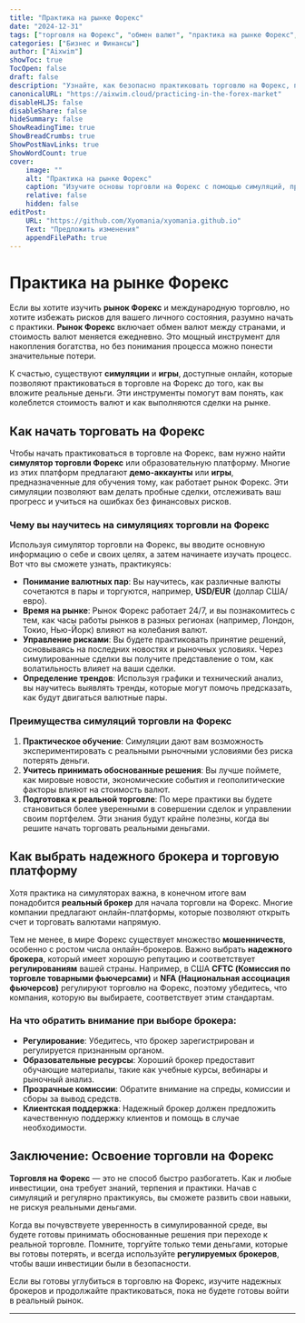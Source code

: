 ```yaml
---
title: "Практика на рынке Форекс"
date: "2024-12-31"
tags: ["торговля на Форекс", "обмен валют", "практика на рынке Форекс", "торговые симуляции", "изучение Форекс"]
categories: ["Бизнес и Финансы"]
author: ["Aixwim"]
showToc: true
TocOpen: false
draft: false
description: "Узнайте, как безопасно практиковать торговлю на Форекс, прежде чем инвестировать реальные деньги. Изучите симуляции, онлайн-игры и образовательные ресурсы, чтобы начать работу на рынке Форекс."
canonicalURL: "https://aixwim.cloud/practicing-in-the-forex-market"
disableHLJS: false
disableShare: false
hideSummary: false
ShowReadingTime: true
ShowBreadCrumbs: true
ShowPostNavLinks: true
ShowWordCount: true
cover:
    image: ""
    alt: "Практика на рынке Форекс"
    caption: "Изучите основы торговли на Форекс с помощью симуляций, прежде чем погружаться в реальный рынок."
    relative: false
    hidden: false
editPost:
    URL: "https://github.com/Xyomania/xyomania.github.io"
    Text: "Предложить изменения"
    appendFilePath: true
---
```


# Практика на рынке Форекс

Если вы хотите изучить **рынок Форекс** и международную торговлю, но хотите избежать рисков для вашего личного состояния, разумно начать с практики. **Рынок Форекс** включает обмен валют между странами, и стоимость валют меняется ежедневно. Это мощный инструмент для накопления богатства, но без понимания процесса можно понести значительные потери.

К счастью, существуют **симуляции** и **игры**, доступные онлайн, которые позволяют практиковаться в торговле на Форекс до того, как вы вложите реальные деньги. Эти инструменты помогут вам понять, как колеблется стоимость валют и как выполняются сделки на рынке.

## Как начать торговать на Форекс

Чтобы начать практиковаться в торговле на Форекс, вам нужно найти **симулятор торговли Форекс** или образовательную платформу. Многие из этих платформ предлагают **демо-аккаунты** или **игры**, предназначенные для обучения тому, как работает рынок Форекс. Эти симуляции позволяют вам делать пробные сделки, отслеживать ваш прогресс и учиться на ошибках без финансовых рисков.

### Чему вы научитесь на симуляциях торговли на Форекс

Используя симулятор торговли на Форекс, вы вводите основную информацию о себе и своих целях, а затем начинаете изучать процесс. Вот что вы сможете узнать, практикуясь:

- **Понимание валютных пар**: Вы научитесь, как различные валюты сочетаются в пары и торгуются, например, **USD/EUR** (доллар США/евро).
- **Время на рынке**: Рынок Форекс работает 24/7, и вы познакомитесь с тем, как часы работы рынков в разных регионах (например, Лондон, Токио, Нью-Йорк) влияют на колебания валют.
- **Управление рисками**: Вы будете практиковать принятие решений, основываясь на последних новостях и рыночных условиях. Через симулированные сделки вы получите представление о том, как волатильность влияет на ваши сделки.
- **Определение трендов**: Используя графики и технический анализ, вы научитесь выявлять тренды, которые могут помочь предсказать, как будут двигаться валютные пары.

### Преимущества симуляций торговли на Форекс

1. **Практическое обучение**: Симуляции дают вам возможность экспериментировать с реальными рыночными условиями без риска потерять деньги.
2. **Учитесь принимать обоснованные решения**: Вы лучше поймете, как мировые новости, экономические события и геополитические факторы влияют на стоимость валют.
3. **Подготовка к реальной торговле**: По мере практики вы будете становиться более уверенными в совершении сделок и управлении своим портфелем. Эти знания будут крайне полезны, когда вы решите начать торговать реальными деньгами.

## Как выбрать надежного брокера и торговую платформу

Хотя практика на симуляторах важна, в конечном итоге вам понадобится **реальный брокер** для начала торговли на Форекс. Многие компании предлагают онлайн-платформы, которые позволяют открыть счет и торговать валютами напрямую.

Тем не менее, в мире Форекс существует множество **мошенничеств**, особенно с ростом числа онлайн-брокеров. Важно выбрать **надежного брокера**, который имеет хорошую репутацию и соответствует **регулированиям** вашей страны. Например, в США **CFTC (Комиссия по торговле товарными фьючерсами)** и **NFA (Национальная ассоциация фьючерсов)** регулируют торговлю на Форекс, поэтому убедитесь, что компания, которую вы выбираете, соответствует этим стандартам.

### На что обратить внимание при выборе брокера:
- **Регулирование**: Убедитесь, что брокер зарегистрирован и регулируется признанным органом.
- **Образовательные ресурсы**: Хороший брокер предоставит обучающие материалы, такие как учебные курсы, вебинары и рыночный анализ.
- **Прозрачные комиссии**: Обратите внимание на спреды, комиссии и сборы за вывод средств.
- **Клиентская поддержка**: Надежный брокер должен предложить качественную поддержку клиентов и помощь в случае необходимости.

## Заключение: Освоение торговли на Форекс

**Торговля на Форекс** — это не способ быстро разбогатеть. Как и любые инвестиции, она требует знаний, терпения и практики. Начав с симуляций и регулярно практикуясь, вы сможете развить свои навыки, не рискуя реальными деньгами.

Когда вы почувствуете уверенность в симулированной среде, вы будете готовы принимать обоснованные решения при переходе к реальной торговле. Помните, торгуйте только теми деньгами, которые вы готовы потерять, и всегда используйте **регулируемых брокеров**, чтобы ваши инвестиции были в безопасности.

Если вы готовы углубиться в торговлю на Форекс, изучите надежных брокеров и продолжайте практиковаться, пока не будете готовы войти в реальный рынок.

---

